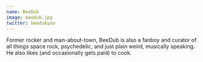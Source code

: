 ```yaml
---
name: BeeDub
image: beedub.jpg
twitter: beedubyoo
---
```


Former rocker and man-about-town, BeeDub is also a fanboy and curator of all things space rock, psychedelic, and just plain weird, musically speaking. He also likes (and occasionally gets paid) to cook.
